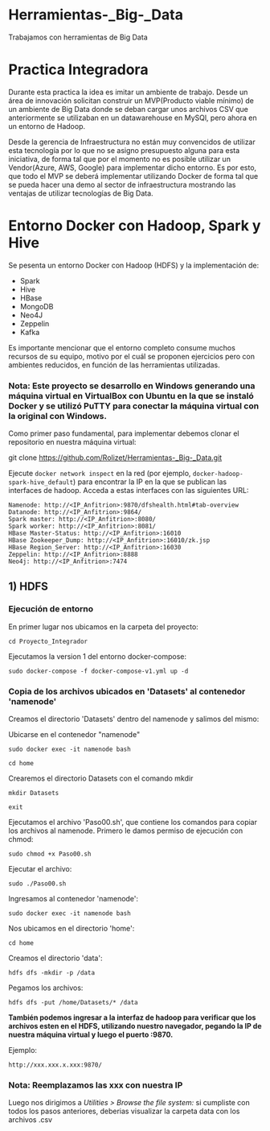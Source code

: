 # Herramientas-_Big-_Data
Trabajamos con herramientas de Big Data

# Practica Integradora

Durante esta practica la idea es imitar un ambiente de trabajo. Desde un área de innovación solicitan construir un MVP(Producto viable mínimo) de un ambiente de Big Data donde se deban cargar unos archivos CSV que anteriormente se utilizaban en un datawarehouse en MySQl, pero ahora en un entorno de Hadoop.

Desde la gerencia de Infraestructura no están muy convencidos de utilizar esta tecnología por lo que no se asigno presupuesto alguna para esta iniciativa, de forma tal que por el momento no es posible utilizar un Vendor(Azure, AWS, Google) para implementar dicho entorno. Es por esto, que todo el MVP se deberá implementar utilizando Docker de forma tal que se pueda hacer una demo al sector de infraestructura mostrando las ventajas de utilizar tecnologías de Big Data.

# Entorno Docker con Hadoop, Spark y Hive

Se pesenta un entorno Docker con Hadoop (HDFS) y la implementación de:
* Spark
* Hive
* HBase
* MongoDB
* Neo4J
* Zeppelin
* Kafka

Es importante mencionar que el entorno completo consume muchos recursos de su equipo, motivo por el cuál se proponen ejercicios pero con ambientes reducidos, en función de las herramientas utilizadas.

### Nota: Este proyecto se desarrollo en Windows generando una máquina virtual en VirtualBox con Ubuntu en la que se instaló Docker y se utilizó PuTTY para conectar la máquina virtual con la original con Windows.

Como primer paso fundamental, para implementar debemos clonar el repositorio en nuestra máquina virtual:

git clone https://github.com/Rolizet/Herramientas-_Big-_Data.git

Ejecute `docker network inspect` en la red (por ejemplo, `docker-hadoop-spark-hive_default`) para encontrar la IP en la que se publican las interfaces de hadoop. Acceda a estas interfaces con las siguientes URL:

```
Namenode: http://<IP_Anfitrion>:9870/dfshealth.html#tab-overview
Datanode: http://<IP_Anfitrion>:9864/
Spark master: http://<IP_Anfitrion>:8080/
Spark worker: http://<IP_Anfitrion>:8081/	
HBase Master-Status: http://<IP_Anfitrion>:16010
HBase Zookeeper_Dump: http://<IP_Anfitrion>:16010/zk.jsp
HBase Region_Server: http://<IP_Anfitrion>:16030
Zeppelin: http://<IP_Anfitrion>:8888
Neo4j: http://<IP_Anfitrion>:7474
```

## 1) HDFS
### Ejecución de entorno

En primer lugar nos ubicamos en la carpeta del proyecto:

```
cd Proyecto_Integrador
```
Ejecutamos la version 1 del entorno docker-compose: 

```
sudo docker-compose -f docker-compose-v1.yml up -d
```

### Copia de los archivos ubicados en 'Datasets' al contenedor 'namenode'

Creamos el directorio 'Datasets' dentro del namenode y salimos del mismo:

Ubicarse en el contenedor "namenode"

```
sudo docker exec -it namenode bash
```

```
cd home
```

Crearemos el directorio Datasets con el comando mkdir

```
mkdir Datasets
```

```
exit
```

Ejecutamos el archivo 'Paso00.sh', que contiene los comandos para copiar los archivos al namenode. Primero le damos permiso de ejecución con chmod:

```
sudo chmod +x Paso00.sh
```

Ejecutar el archivo:

```
sudo ./Paso00.sh
```

Ingresamos al contenedor 'namenode':

```
sudo docker exec -it namenode bash
```

Nos ubicamos en el directorio 'home':

```
cd home
```

Creamos el directorio 'data':

```
hdfs dfs -mkdir -p /data
```

Pegamos los archivos:

```
hdfs dfs -put /home/Datasets/* /data
```

**También podemos ingresar a la interfaz de hadoop para verificar que los archivos esten en el HDFS, utilizando nuestro navegador, pegando la IP de nuestra máquina virtual y luego el puerto :9870.**

Ejemplo:

```
http://xxx.xxx.x.xxx:9870/
```

### Nota: Reemplazamos las xxx con nuestra IP

Luego nos dirigimos a *Utilities > Browse the file system:* si cumpliste con todos los pasos anteriores, deberias visualizar la carpeta data con los archivos .csv 